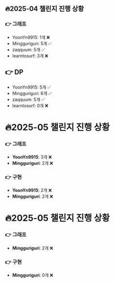 ## 🔥2025-04 챌린지 진행 상황
### 👉 그래프
- YoonYn9915: 1개 ❌
- Mingguriguri: 5개 ✅
- zaqquum: 5개 ✅
- learntosurf: 3개 ❌


## 👉 DP
- YoonYn9915: 5개 ✅
- Mingguriguri: 6개 ✅
- zaqquum: 5개 ✅
- learntosurf: 0개 ❌

# 🔥2025-05 챌린지 진행 상황

### 👉 그래프
- **YoonYn9915**: 3개 ❌
- **Mingguriguri**: 2개 ❌


### 👉 구현
- **YoonYn9915**: 2개 ❌
- **Mingguriguri**: 2개 ❌



# 🔥2025-05 챌린지 진행 상황

### 👉 그래프
- **Mingguriguri**: 2개 ❌


### 👉 구현
- **Mingguriguri**: 0개 ❌




